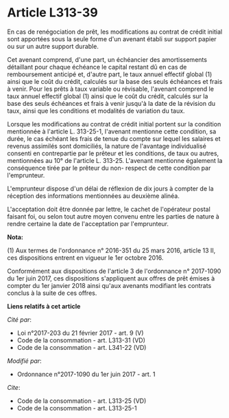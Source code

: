 # Article L313-39

En cas de renégociation de prêt, les modifications au contrat de crédit initial sont apportées sous la seule forme d'un
avenant établi sur support papier ou sur un autre support durable.

Cet avenant comprend, d'une part, un échéancier des amortissements détaillant pour chaque échéance le capital restant dû en
cas de remboursement anticipé et, d'autre part, le taux annuel effectif global (1) ainsi que le coût du crédit, calculés sur
la base des seuls échéances et frais à venir. Pour les prêts à taux variable ou révisable, l'avenant comprend le taux annuel
effectif global (1) ainsi que le coût du crédit, calculés sur la base des seuls échéances et frais à venir jusqu'à la date de
la révision du taux, ainsi que les conditions et modalités de variation du taux.

Lorsque les modifications au contrat de crédit initial portent sur la condition mentionnée à l'article L. 313-25-1, l'avenant
mentionne cette condition, sa durée, le cas échéant les frais de tenue du compte sur lequel les salaires et revenus assimilés
sont domiciliés, la nature de l'avantage individualisé consenti en contrepartie par le prêteur et les conditions, de taux ou
autres, mentionnées au 10° de l'article L. 313-25. L'avenant mentionne également la conséquence tirée par le prêteur du non-
respect de cette condition par l'emprunteur.

L'emprunteur dispose d'un délai de réflexion de dix jours à compter de la réception des informations mentionnées au deuxième
alinéa.

L'acceptation doit être donnée par lettre, le cachet de l'opérateur postal faisant foi, ou selon tout autre moyen convenu
entre les parties de nature à rendre certaine la date de l'acceptation par l'emprunteur.

**Nota:**

(1) Aux termes de l'ordonnance n° 2016-351 du 25 mars 2016, article 13 II, ces dispositions entrent en vigueur le 1er octobre
2016.

Conformément aux dispositions de l'article 3 de l'ordonnance n° 2017-1090 du 1er juin 2017, ces dispositions s'appliquent aux
offres de prêt émises à compter du 1er janvier 2018 ainsi qu'aux avenants modifiant les contrats conclus à la suite de ces
offres.

**Liens relatifs à cet article**

_Cité par_:

  - Loi n°2017-203 du 21 février 2017 - art. 9 (V)
  - Code de la consommation - art. L313-31 (VD)
  - Code de la consommation - art. L341-22 (VD)

_Modifié par_:

  - Ordonnance n°2017-1090 du 1er juin 2017 - art. 1

_Cite_:

  - Code de la consommation - art. L313-25 (VD)
  - Code de la consommation - art. L313-25-1

